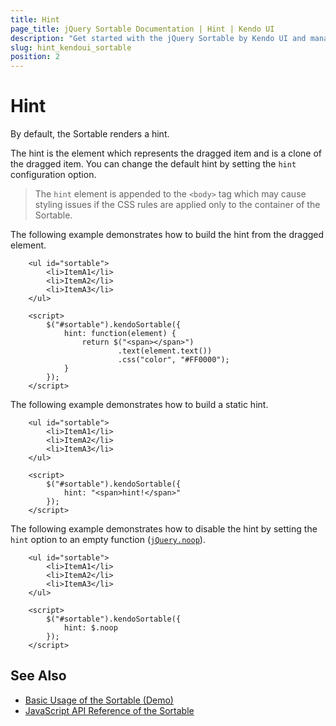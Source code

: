 ```yaml
---
title: Hint
page_title: jQuery Sortable Documentation | Hint | Kendo UI
description: "Get started with the jQuery Sortable by Kendo UI and manage the hint of the widget."
slug: hint_kendoui_sortable
position: 2
---
```


# Hint

By default, the Sortable renders a hint.

The hint is the element which represents the dragged item and is a clone of the dragged item. You can change the default hint by setting the `hint` configuration option.

> The `hint` element is appended to the `<body>` tag which may cause styling issues if the CSS rules are applied only to the container of the Sortable.

The following example demonstrates how to build the hint from the dragged element.

```dojo
    <ul id="sortable">
        <li>ItemA1</li>
        <li>ItemA2</li>
        <li>ItemA3</li>
    </ul>

    <script>
        $("#sortable").kendoSortable({
            hint: function(element) {
                return $("<span></span>")
                        .text(element.text())
                        .css("color", "#FF0000");
            }
        });
    </script>
```

The following example demonstrates how to build a static hint.

```dojo
    <ul id="sortable">
        <li>ItemA1</li>
        <li>ItemA2</li>
        <li>ItemA3</li>
    </ul>

    <script>
        $("#sortable").kendoSortable({
            hint: "<span>hint!</span>"
        });
    </script>
```

The following example demonstrates how to disable the hint by setting the `hint` option to an empty function ([`jQuery.noop`](https://api.jquery.com/jQuery.noop/)).

```dojo
    <ul id="sortable">
        <li>ItemA1</li>
        <li>ItemA2</li>
        <li>ItemA3</li>
    </ul>

    <script>
        $("#sortable").kendoSortable({
            hint: $.noop
        });
    </script>
```

## See Also

* [Basic Usage of the Sortable (Demo)](https://demos.telerik.com/kendo-ui/sortable/index)
* [JavaScript API Reference of the Sortable](/api/javascript/ui/sortable)
